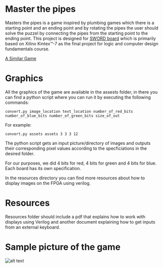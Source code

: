 # Master the pipes

Masters the pipes is a game inspired by plumbing games which there is a starting point and an ending point and by rotating the pipes the user should solve the puzzel by connecting the pipes from the starting point to the ending point. This project is designed for [SWORD board](http://www.sword.org.cn) which is primarily based on Xilinx Kintex™-7 as the final project for logic and computer design fundamentals course.

[A Similar Game](http://www.minigamers.com/games/plumber~2850/)

# Graphics
 
All the graphics of the game are available in the assests folder, in there you can find a python script where you can run it by executing the following commands:

```
convert.py image_location text_location number_of_red_bits number_of_blue_bits number_of_green_bits size_of_out
```

For example:

```
convert.py assets assets 3 3 3 12
```
The python script gets an input picture/directory of images and outputs their corresponding pixel values according to the specficiations in the desired folder.

For our purposes, we did 4 bits for red, 4 bits for green and 4 bits for blue. Each board has its own specification.

In the resources directory you can find more resources about how to display images on the FPGA using verilog. 


# Resources

Resources folder should include a pdf that explains how to work with displays using Verilog and another document explaining how to get inputs from an external keyboard.

# Sample picture of the game

![alt text](https://github.com/alhparsa/master_pipes/blob/master/assets/IMG_1364.JPG)

